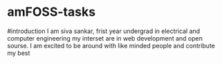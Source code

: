 # amFOSS-tasks

#introduction 
I am siva sankar, frist year undergrad in electrical and computer engineering my interset are in web development and open sourse. I am excited to be around with like minded people and contribute my best


